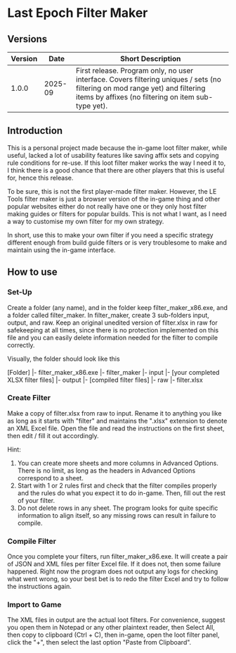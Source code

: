 #   Last Epoch Filter Maker

##  Versions

|   Version |   Date    |   Short Description   |
|   ----    |   ----    |   ----    |
|   1.0.0   |   2025-09 |   First release. Program only, no user interface. Covers filtering uniques / sets (no filtering on mod range yet) and filtering items by affixes (no filtering on item sub-type yet). |

##  Introduction

This is a personal project made because the in-game loot filter maker, while useful, lacked a lot of usability features like saving affix sets and copying rule conditions for re-use. If this loot filter maker works the way I need it to, I think there is a good chance that there are other players that this is useful for, hence this release.

To be sure, this is not the first player-made filter maker. However, the LE Tools filter maker is just a browser version of the in-game thing and other popular websites either do not really have one or they only host filter making guides or filters for popular builds. This is not what I want, as I need a way to customise my own filter for my own strategy.

In short, use this to make your own filter if you need a specific strategy different enough from build guide filters or is very troublesome to make and maintain using the in-game interface.

##  How to use

### Set-Up

Create a folder (any name), and in the folder keep filter_maker_x86.exe, and a folder called filter_maker. In filter_maker, create 3 sub-folders input, output, and raw. Keep an original unedited version of filter.xlsx in raw for safekeeping at all times, since there is no protection implemented on this file and you can easily delete information needed for the filter to compile correctly.

Visually, the folder should look like this

[Folder]
  |-  filter_maker_x86.exe
  |-  filter_maker
        |-  input
              |-  [your completed XLSX filter files]
        |-  output
              |-  [compiled filter files]
        |-  raw
              |-  filter.xlsx

### Create Filter

Make a copy of filter.xlsx from raw to input. Rename it to anything you like as long as it starts with "filter" and maintains the ".xlsx" extension to denote an XML Excel file. Open the file and read the instructions on the first sheet, then edit / fill it out accordingly. 

Hint: 
1.  You can create more sheets and more columns in Advanced Options. There is no limit, as long as the headers in Advanced Options correspond to a sheet.
2.  Start with 1 or 2 rules first and check that the filter compiles properly and the rules do what you expect it to do in-game. Then, fill out the rest of your filter.
3.  Do not delete rows in any sheet. The program looks for quite specific information to align itself, so any missing rows can result in failure to compile.

### Compile Filter

Once you complete your filters, run filter_maker_x86.exe. It will create a pair of JSON and XML files per filter Excel file. If it does not, then some failure happened. Right now the program does not output any logs for checking what went wrong, so your best bet is to redo the filter Excel and try to follow the instructions again.

### Import to Game

The XML files in output are the actual loot filters. For convenience, suggest you open them in Notepad or any other plaintext reader, then Select All, then copy to clipboard (Ctrl + C), then in-game, open the loot filter panel, click the "+", then select the last option "Paste from Clipboard".
